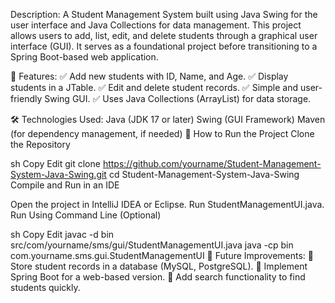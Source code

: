  Description:
A Student Management System built using Java Swing for the user interface and Java Collections for data management. This project allows users to add, list, edit, and delete students through a graphical user interface (GUI). It serves as a foundational project before transitioning to a Spring Boot-based web application.

📂 Features:
✅ Add new students with ID, Name, and Age.
✅ Display students in a JTable.
✅ Edit and delete student records.
✅ Simple and user-friendly Swing GUI.
✅ Uses Java Collections (ArrayList) for data storage.

🛠 Technologies Used:
Java (JDK 17 or later)
Swing (GUI Framework)
Maven (for dependency management, if needed)
🚀 How to Run the Project
Clone the Repository

sh
Copy
Edit
git clone https://github.com/yourname/Student-Management-System-Java-Swing.git
cd Student-Management-System-Java-Swing
Compile and Run in an IDE

Open the project in IntelliJ IDEA or Eclipse.
Run StudentManagementUI.java.
Run Using Command Line (Optional)

sh
Copy
Edit
javac -d bin src/com/yourname/sms/gui/StudentManagementUI.java
java -cp bin com.yourname.sms.gui.StudentManagementUI
🔮 Future Improvements:
🔹 Store student records in a database (MySQL, PostgreSQL).
🔹 Implement Spring Boot for a web-based version.
🔹 Add search functionality to find students quickly.


